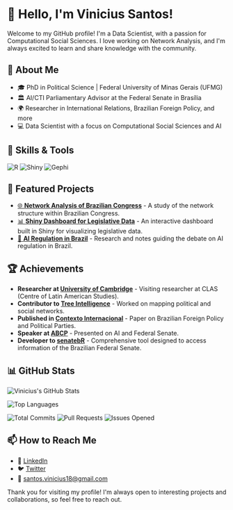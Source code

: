 # 👋 Hello, I'm Vinicius Santos!

Welcome to my GitHub profile! I'm a Data Scientist, with a passion for Computational Social Sciences. I love working on Network Analysis, and I'm always excited to learn and share knowledge with the community.

## 🌟 About Me

- 🎓 PhD in Political Science | Federal University of Minas Gerais (UFMG)
- 🏛️ AI/CTI Parliamentary Advisor at the Federal Senate in Brasília
- 🌍 Researcher in International Relations, Brazilian Foreign Policy, and more
- 💻 Data Scientist with a focus on Computational Social Sciences and AI

## 🚀 Skills & Tools

![R](https://img.shields.io/badge/R-276DC3?style=for-the-badge&logo=r&logoColor=white)
![Shiny](https://img.shields.io/badge/Shiny-006BB6?style=for-the-badge&logo=rstudio&logoColor=white)
![Gephi](https://img.shields.io/badge/Gephi-7289DA?style=for-the-badge&logo=gephi&logoColor=white)

## 💼 Featured Projects

- [🌐 **Network Analysis of Brazilian Congress**](https://github.com/yourusername/project1) - A study of the network structure within Brazilian Congress.
- [📊 **Shiny Dashboard for Legislative Data**](https://github.com/yourusername/project2) - An interactive dashboard built in Shiny for visualizing legislative data.
- [🧠 **AI Regulation in Brazil**](https://github.com/yourusername/project3) - Research and notes guiding the debate on AI regulation in Brazil.

## 🏆 Achievements

- **Researcher at [University of Cambridge](https://www.latin-american.cam.ac.uk/)** -  Visiting researcher at CLAS (Centre of Latin American Studies).
- **Contributor to [Tree Intelligence](https://treeintelligence.com)** - Worked on mapping political and social networks.
- **Published in [Contexto Internacional](https://contextointernacional.iri.puc-rio.br/cgi/cgilua.exe/sys/start.htm?tpl=home)** - Paper on Brazilian Foreign Policy and Political Parties.
- **Speaker at [ABCP](https://www.abcp2024.sinteseeventos.com.br/trabalho/view?ID_TRABALHO=53)** - Presented on AI and Federal Senate.
- **Developer to [senatebR](https://github.com/vsntos/senatebR)** - Comprehensive tool designed to access information of the Brazilian Federal Senate.

## 📊 GitHub Stats

![Vinicius's GitHub Stats](https://github-readme-stats.vercel.app/api?username=vsntos&show_icons=true&theme=radical)

![Top Languages](https://github-readme-stats.vercel.app/api/top-langs/?username=vsntos&layout=compact&theme=radical)

![Total Commits](https://img.shields.io/badge/Total%20Commits-1234-brightgreen)
![Pull Requests](https://img.shields.io/badge/Pull%20Requests-56-blue)
![Issues Opened](https://img.shields.io/badge/Issues%20Opened-12-orange)


## 📫 How to Reach Me

- 💼 [LinkedIn](https://www.linkedin.com/in/vinicius-vsantos/)
- 🐦 [Twitter](https://x.com/santosvtito)
- 📧 santos.vinicius18@gmail.com

Thank you for visiting my profile! I'm always open to interesting projects and collaborations, so feel free to reach out.
